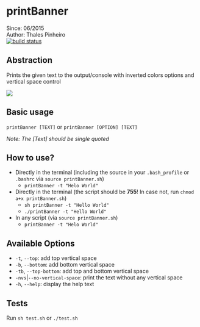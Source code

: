 # printBanner

Since: 06/2015   
Author: Thales Pinheiro   
[![build status](http://ci.audaci.us:8072/projects/5/status.png?ref=master)](http://ci.audaci.us:8072/projects/5?ref=master)

## Abstraction

Prints the given text to the output/console with inverted colors options and vertical space control

![](https://s3-us-west-2.amazonaws.com/tfsp-printbanner/printBanner-example.png)

## Basic usage
`printBanner [TEXT]` or `printBanner [OPTION] [TEXT]`

*Note: The [Text] should be single quoted*

## How to use?
- Directly in the terminal (including the source in your `.bash_profile` or `.bashrc` via `source printBanner.sh`)
	- `printBanner -t "Helo World"`
- Directly in the terminal (the script should be **755**! In case not, run `chmod a+x printBanner.sh`)
	- `sh printBanner -t "Hello World"`
	- `./printBanner -t "Hello World"`
- In any script (via `source printBanner.sh`)
	- `printBanner -t "Helo World"`

## Available Options

- `-t`, `--top`: add top vertical space
- `-b`, `--bottom`: add bottom vertical space
- `-tb`, `--top-bottom`: add top and bottom vertical space
- `-nvs`|`--no-vertical-space`: print the text without any vertical space
- `-h`, `--help`: display the help text

## Tests

Run `sh test.sh` or `./test.sh`